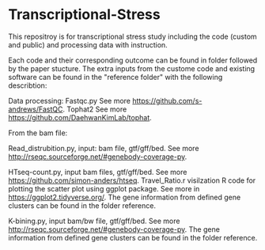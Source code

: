 # Transcriptional-Stress
This repositroy is for transcriptional stress study including  the code (custom and public) and processing data with instruction.

Each code and their corresponding outcome can be found in folder followed by the paper stucture. The extra inputs from the custome code and existing software can be found in the "reference folder" with the following describtion:

Data processing:
Fastqc.py See more https://github.com/s-andrews/FastQC.
Tophat2 See more https://github.com/DaehwanKimLab/tophat.


From the bam file:

Read_distrubition.py, input: bam file, gtf/gff/bed. See more http://rseqc.sourceforge.net/#genebody-coverage-py.

HTseq-count.py, input bam files, gtf/gff/bed. See more https://github.com/simon-anders/htseq.
Travel_Ratio.r visilzation R code for plotting the scatter plot using ggplot package. See more in https://ggplot2.tidyverse.org/.
The gene information from defined gene clusters can be found in the folder reference.

K-bining.py, input bam/bw file, gtf/gff/bed. See more http://rseqc.sourceforge.net/#genebody-coverage-py.
The gene information from defined gene clusters can be found in the folder reference.
